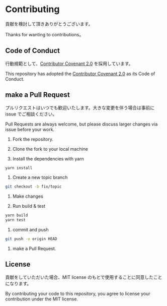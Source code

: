 # Contributing

貢献を検討して頂きありがとうございます。

Thanks for wanting to contributions。

## Code of Conduct

行動規範として、[Contributor Covenant 2.0](https://www.contributor-covenant.org/ja/version/2/0/code_of_conduct/) を採用しています。

This repository has adopted the [Contributor Covenant 2.0](https://www.contributor-covenant.org/ja/version/2/0/code_of_conduct/) as its Code of Conduct.

## make a Pull Request

プルリクエストはいつでも歓迎いたします。大きな変更を伴う場合は事前に issue でご相談ください。

Pull Requests are always welcome, but please discuss larger changes via issue before your work.

1. Fork the repository.

1. Clone the fork to your local machine

1. Install the dependencies with yarn

```sh
yarn install
```

1. Create a new topic branch

```sh
git checkout -b fix/topic
```

1. Make changes

1. Run build & test

```sh
yarn build
yarn test
```

1. commit and push

```sh
git push -u origin HEAD
```

1. make a Pull Request.

## License

貢献をしていただいた場合、MIT license のもとで使用することに同意したことになります。

By contributing your code to this repository, you agree to license your contribution under the MIT license.
